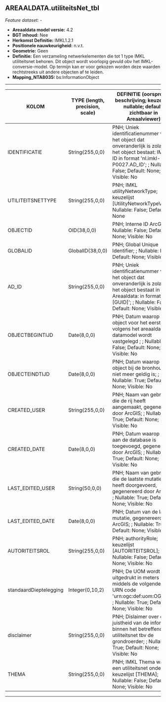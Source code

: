## AREAALDATA.utiliteitsNet_tbl

*Feature dataset: -*


* __Areaaldata model versie:__ 4.2
* __BGT inhoud:__ Nee
* __Herkomst Definitie:__ IMKL1.2.1
* __Positionele nauwkeurigheid:__ n.v.t.
* __Geometrie:__ Geen
* __Definitie:__ Een verzameling netwerkelementen die tot 1 type IMKL utiliteitsnet behoren. Dit object wordt voorlopig gevuld obv het IMKL-conversie-model. Op termijn kan er voor gekozen worden deze waarden rechtstreeks uit andere objecten af te leiden.
* __Mapping_NTA8035:__ bs:InformationObject

***

|__KOLOM__                             |__TYPE (length, precision, scale)__          	          |__DEFINITIE__ (oorsprong; beschrijving; keuzelijst; nullable; default; zichtbaar in Areaalviewer)|
|------                              |----                    |-----    |
|IDENTIFICATIE                       |String(255,0,0)         |PNH; Uniek identificatienummer voor het object dat onveranderlijk is zolang het object bestaat: IMKL-ID in format 'nl.imkl-P0027.AD_ID'; ; Nullable: False; Default: None; Visible: No|
|UTILITEITSNETTYPE                   |String(255,0,0)         |PNH; IMKL utilityNetworkType; keuzelijst [UtilityNetworkTypeValue]; Nullable: False; Default: None|
|OBJECTID                            |OID(38,0,0)             |PNH; Interne ID ArcGIS; ; Nullable: False; Default: None; Visible: No|
|GLOBALID                            |GlobalID(38,0,0)        |PNH; Global Unique Identifier; ; Nullable: False; Default: None; Visible: No|
|AD_ID                               |String(255,0,0)         |PNH; Uniek identificatienummer voor het object dat onveranderlijk is zolang het object bestaat in Areaaldata: in format 'AD.[GUID]'; ; Nullable: False; Default: None; Visible: No|
|OBJECTBEGINTIJD                     |Date(8,0,0)             |PNH; Datum waarop het object voor het eerst volgens het areaaldata datamodel wordt vastgelegd ; ; Nullable: False; Default: None; Visible: No|
|OBJECTEINDTIJD                      |Date(8,0,0)             |PNH; Datum waarop het object bij de bronhouder niet meer geldig is; ; Nullable: True; Default: None; Visible: No|
|CREATED_USER                        |String(255,0,0)         |PNH; Naam van gebruiker die de rij heeft aangemaakt, gegenereerd door ArcGIS; ; Nullable: True; Default: None; Visible: No|
|CREATED_DATE                        |Date(8,0,0)             |PNH; Datum waarop de rij aan de database is toegevoegd, gegenereerd door ArcGIS; ; Nullable: True; Default: None; Visible: No|
|LAST_EDITED_USER                    |String(50,0,0)          |PNH; Naam van gebruiker die de laatste mutatie heeft doorgevoerd, gegenereerd door ArcGIS; ; Nullable: True; Default: None; Visible: No|
|LAST_EDITED_DATE                    |Date(8,0,0)             |PNH; Datum van de laatste mutatie, gegenereerd door ArcGIS; ; Nullable: True: Default: None; Visible: No|
|AUTORITEITSROL                      |String(255,0,0)         |PNH; authorityRole; keuzelijst [AUTORITEITSROL]; Nullable: False; Default: None; Visible: No|
|standaardDieptelegging              |Integer(0,10,2)         |PNH; De UOM wordt uitgedrukt in meters middels de volgende OGC URN code 'urn:ogc:def:uom:OGC::m'; ; Nullable: True; Default: None; Visible: No|
|disclaimer                          |String(255,0,0)         |PNH; Dislaimer over de juistheid van de informatie binnen het betreffende utiliteitsnet tbv de grondroerder; ; Nullable: True; Default: None; Visible: No|
|THEMA                               |String(255,0,0)         |PNH; IMKL Thema waar een utiliteitsnet onder valt; keuzelijst [THEMA]; Nullable: False; Default: None; Visible: No|

***
